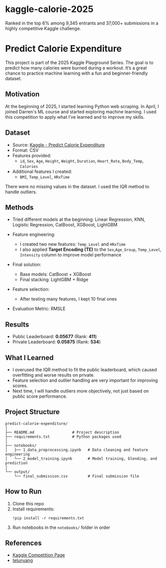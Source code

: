 # kaggle-calorie-2025
Ranked in the top 6% among 9,345 entrants and 37,000+ submissions in a highly competitive Kaggle challenge.

# Predict Calorie Expenditure

This project is part of the 2025 Kaggle Playground Series. The goal is to predict how many calories were burned during a workout. It’s a great chance to practice machine learning with a fun and beginner-friendly dataset.

##  Motivation

At the beginning of 2025, I started learning Python web scraping. In April, I joined Darren's ML course and started exploring machine learning. I used this competition to apply what I’ve learned and to improve my skills.

##  Dataset

- Source: [Kaggle - Predict Calorie Expenditure](https://www.kaggle.com/competitions/playground-series-s5e5/overview)
- Format: CSV
- Features provided:
  - `id`, `Sex`, `Age`, `Height`, `Weight`, `Duration`, `Heart_Rate`, `Body_Temp`, `Calories`
- Additional features I created:
  - `BMI`, `Temp_Level`, `HRxTime`

There were no missing values in the dataset. I used the IQR method to handle outliers.

##  Methods

- Tried different models at the beginning: Linear Regression, KNN, Logistic Regression, CatBoost, XGBoost, LightGBM
- Feature engineering:
  - I created two new features: `Temp_Level` and `HRxTime`
  - I also applied **Target Encoding (TE)** to the `Sex`,`Age_Group`, `Temp_Level`, `Intensity` column to improve model performance
- Final solution:
  - Base models: CatBoost + XGBoost
  - Final stacking: LightGBM + Ridge
- Feature selection:
  - After testing many features, I kept 10 final ones

- Evaluation Metric: RMSLE

## Results

- Public Leaderboard: **0.05677** (Rank: **411**)
- Private Leaderboard: **0.05875** (Rank: **534**)

##  What I Learned

- I overused the IQR method to fit the public leaderboard, which caused overfitting and worse results on private.
- Feature selection and outlier handling are very important for improving scores.
- Next time, I will handle outliers more objectively, not just based on public score performance.

##  Project Structure

```
predict-calorie-expenditure/
│
├── README.md                 # Project description
├── requirements.txt          # Python packages used
│
├── notebooks/
│   ├── 1_data_preprocessing.ipynb   # Data cleaning and feature engineering
│   └── 2_model_training.ipynb       # Model training, blending, and prediction
│
└── output/
    └── final_submission.csv         # Final submission file 
```

##  How to Run

1. Clone this repo  
2. Install requirements:  
   ```
   !pip install -r requirements.txt
   ```
3. Run notebooks in the `notebooks/` folder in order

##  References

- [Kaggle Competition Page](https://www.kaggle.com/competitions/playground-series-s5e5/overview)
- [telunyang](https://github.com/telunyang/python_machine_learning)
